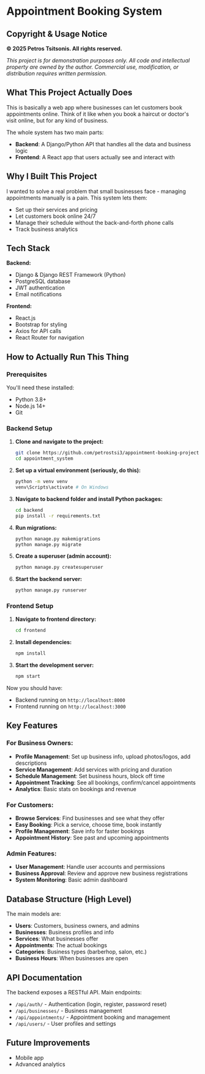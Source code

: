 # Appointment Booking System

## Copyright & Usage Notice
**© 2025 Petros Tsitsonis. All rights reserved.**

*This project is for demonstration purposes only. All code and intellectual property are owned by the author. Commercial use, modification, or distribution requires written permission.*


## What This Project Actually Does

This is basically a web app where businesses can let customers book appointments online. Think of it like when you book a haircut or doctor's visit online, but for any kind of business.

The whole system has two main parts:
- **Backend**: A Django/Python API that handles all the data and business logic
- **Frontend**: A React app that users actually see and interact with

## Why I Built This Project

I wanted to solve a real problem that small businesses face - managing appointments manually is a pain. This system lets them:
- Set up their services and pricing
- Let customers book online 24/7
- Manage their schedule without the back-and-forth phone calls
- Track business analytics

## Tech Stack 

**Backend:**
- Django & Django REST Framework (Python)
- PostgreSQL database
- JWT authentication
- Email notifications

**Frontend:**
- React.js 
- Bootstrap for styling 
- Axios for API calls
- React Router for navigation

## How to Actually Run This Thing

### Prerequisites
You'll need these installed:
- Python 3.8+
- Node.js 14+
- Git

### Backend Setup

1. **Clone and navigate to the project:**
   ```bash
   git clone https://github.com/petrostsi3/appointment-booking-project
   cd appointment_system
   ```

2. **Set up a virtual environment (seriously, do this):**
   ```bash
   python -m venv venv
   venv\Scripts\activate # On Windows
   ```

3. **Navigate to backend folder and install Python packages:**
   ```bash
   cd backend 
   pip install -r requirements.txt
   ```

4. **Run migrations:**
   ```bash
   python manage.py makemigrations
   python manage.py migrate
   ```

5. **Create a superuser (admin account):**
   ```bash
   python manage.py createsuperuser
   ```

6. **Start the backend server:**
   ```bash
   python manage.py runserver
   ```

### Frontend Setup

1. **Navigate to frontend directory:**
   ```bash
   cd frontend 
   ```

2. **Install dependencies:**
   ```bash
   npm install
   ```

3. **Start the development server:**
   ```bash
   npm start
   ```

Now you should have:
- Backend running on `http://localhost:8000`
- Frontend running on `http://localhost:3000`

## Key Features

### For Business Owners:
- **Profile Management**: Set up business info, upload photos/logos, add descriptions
- **Service Management**: Add services with pricing and duration
- **Schedule Management**: Set business hours, block off time
- **Appointment Tracking**: See all bookings, confirm/cancel appointments
- **Analytics**: Basic stats on bookings and revenue

### For Customers:
- **Browse Services**: Find businesses and see what they offer
- **Easy Booking**: Pick a service, choose time, book instantly
- **Profile Management**: Save info for faster bookings
- **Appointment History**: See past and upcoming appointments

### Admin Features:
- **User Management**: Handle user accounts and permissions
- **Business Approval**: Review and approve new business registrations
- **System Monitoring**: Basic admin dashboard

## Database Structure (High Level)

The main models are:
- **Users**: Customers, business owners, and admins
- **Businesses**: Business profiles and info
- **Services**: What businesses offer
- **Appointments**: The actual bookings
- **Categories**: Business types (barberhop, salon, etc.)
- **Business Hours**: When businesses are open

## API Documentation

The backend exposes a RESTful API. Main endpoints:

- `/api/auth/` - Authentication (login, register, password reset)
- `/api/businesses/` - Business management
- `/api/appointments/` - Appointment booking and management
- `/api/users/` - User profiles and settings


## Future Improvements
- Mobile app
- Advanced analytics
